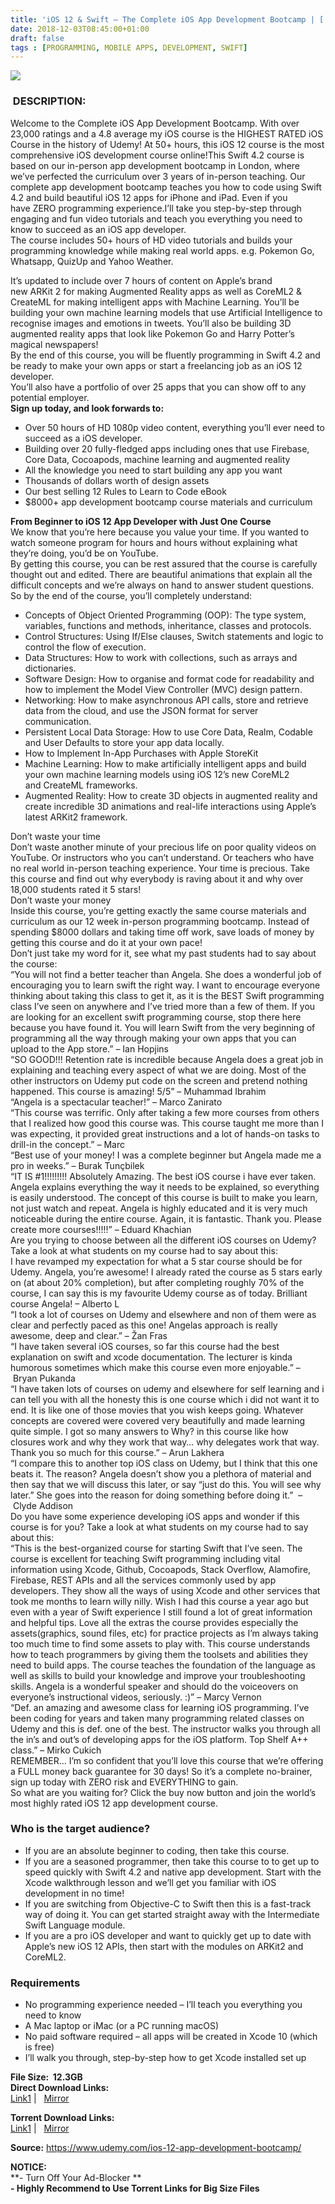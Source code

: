 ```yaml
---
title: 'iOS 12 & Swift – The Complete iOS App Development Bootcamp | [ 199.99$ Course For Free ]'
date: 2018-12-03T08:45:00+01:00
draft: false
tags : [PROGRAMMING, MOBILE APPS, DEVELOPMENT, SWIFT]
---
```


  

[![](https://4.bp.blogspot.com/-VhcKRlVGd7E/XATd7ZXSW2I/AAAAAAAAAVY/VUq0qv5kuIEAla8CTxJzso-taHYZBpzRgCLcBGAs/s640/iOS-12-Swift-The-Complete-iOS-App-Development-Bootcamp.jpg)](https://4.bp.blogspot.com/-VhcKRlVGd7E/XATd7ZXSW2I/AAAAAAAAAVY/VUq0qv5kuIEAla8CTxJzso-taHYZBpzRgCLcBGAs/s1600/iOS-12-Swift-The-Complete-iOS-App-Development-Bootcamp.jpg)

  

###  DESCRIPTION:

  

Welcome to the Complete iOS App Development Bootcamp. With over 23,000 ratings and a 4.8 average my iOS course is the HIGHEST RATED iOS Course in the history of Udemy! At 50+ hours, this iOS 12 course is the most comprehensive iOS development course online!This Swift 4.2 course is based on our in-person app development bootcamp in London, where we’ve perfected the curriculum over 3 years of in-person teaching. Our complete app development bootcamp teaches you how to code using Swift 4.2 and build beautiful iOS 12 apps for iPhone and iPad. Even if you have ZERO programming experience.I’ll take you step-by-step through engaging and fun video tutorials and teach you everything you need to know to succeed as an iOS app developer.  
The course includes 50+ hours of HD video tutorials and builds your programming knowledge while making real world apps. e.g. Pokemon Go, Whatsapp, QuizUp and Yahoo Weather.  

It’s updated to include over 7 hours of content on Apple’s brand new ARKit 2 for making Augmented Reality apps as well as CoreML2 & CreateML for making intelligent apps with Machine Learning. You’ll be building your own machine learning models that use Artificial Intelligence to recognise images and emotions in tweets. You’ll also be building 3D augmented reality apps that look like Pokemon Go and Harry Potter’s magical newspapers!  
By the end of this course, you will be fluently programming in Swift 4.2 and be ready to make your own apps or start a freelancing job as an iOS 12 developer.  
You’ll also have a portfolio of over 25 apps that you can show off to any potential employer.  
**Sign up today, and look forwards to:**  

*   Over 50 hours of HD 1080p video content, everything you’ll ever need to succeed as a iOS developer.
*   Building over 20 fully-fledged apps including ones that use Firebase, Core Data, Cocoapods, machine learning and augmented reality
*   All the knowledge you need to start building any app you want
*   Thousands of dollars worth of design assets
*   Our best selling 12 Rules to Learn to Code eBook
*   $8000+ app development bootcamp course materials and curriculum

**From Beginner to iOS 12 App Developer with Just One Course**  
We know that you’re here because you value your time. If you wanted to watch someone program for hours and hours without explaining what they’re doing, you’d be on YouTube.  
By getting this course, you can be rest assured that the course is carefully thought out and edited. There are beautiful animations that explain all the difficult concepts and we’re always on hand to answer student questions.  
So by the end of the course, you’ll completely understand:  

*   Concepts of Object Oriented Programming (OOP): The type system, variables, functions and methods, inheritance, classes and protocols.
*   Control Structures: Using If/­Else clauses, Switch statements and logic to control the flow of execution.
*   Data Structures: How to work with collections, such as arrays and dictionaries.
*   Software Design: How to organise and format code for readability and how to implement the Model ­View­ Controller (MVC) design pattern.
*   Networking: How to make asynchronous API calls, store and retrieve data from the cloud, and use the JSON format for server communication.
*   Persistent Local Data Storage: How to use Core Data, Realm, Codable and User Defaults to store your app data locally.
*   How to Implement In-App Purchases with Apple StoreKit
*   Machine Learning: How to make artificially intelligent apps and build your own machine learning models using iOS 12’s new CoreML2 and CreateML frameworks.
*   Augmented Reality: How to create 3D objects in augmented reality and create incredible 3D animations and real-life interactions using Apple’s latest ARKit2 framework.

Don’t waste your time  
Don’t waste another minute of your precious life on poor quality videos on YouTube. Or instructors who you can’t understand. Or teachers who have no real world in-person teaching experience. Your time is precious. Take this course and find out why everybody is raving about it and why over 18,000 students rated it 5 stars!  
Don’t waste your money  
Inside this course, you’re getting exactly the same course materials and curriculum as our 12 week in-person programming bootcamp. Instead of spending $8000 dollars and taking time off work, save loads of money by getting this course and do it at your own pace!  
Don’t just take my word for it, see what my past students had to say about the course:  
“You will not find a better teacher than Angela. She does a wonderful job of encouraging you to learn swift the right way. I want to encourage everyone thinking about taking this class to get it, as it is the BEST Swift programming class I’ve seen on anywhere and I’ve tried more than a few of them. If you are looking for an excellent swift programming course, stop there here because you have found it. You will learn Swift from the very beginning of programming all the way through making your own apps that you can upload to the App store.” – Ian Hopjins  
“SO GOOD!!! Retention rate is incredible because Angela does a great job in explaining and teaching every aspect of what we are doing. Most of the other instructors on Udemy put code on the screen and pretend nothing happened. This course is amazing! 5/5” – Muhammad Ibrahim  
“Angela is a spectacular teacher!” – Marco Zanirato  
“This course was terrific. Only after taking a few more courses from others that I realized how good this course was. This course taught me more than I was expecting, it provided great instructions and a lot of hands-on tasks to drill-in the concept.” – Marc  
“Best use of your money! I was a complete beginner but Angela made me a pro in weeks.” – Burak Tunçbilek  
“IT IS #1!!!!!!!!! Absolutely Amazing. The best iOS course i have ever taken. Angela explains everything the way it needs to be explained, so everything is easily understood. The concept of this course is built to make you learn, not just watch and repeat. Angela is highly educated and it is very much noticeable during the entire course. Again, it is fantastic. Thank you. Please create more courses!!!!!” – Eduard Khachian  
Are you trying to choose between all the different iOS courses on Udemy? Take a look at what students on my course had to say about this:  
I have revamped my expectation for what a 5 star course should be for Udemy. Angela, you’re awesome! I already rated the course as 5 stars early on (at about 20% completion), but after completing roughly 70% of the course, I can say this is my favourite Udemy course as of today. Brilliant course Angela! – Alberto L  
“I took a lot of courses on Udemy and elsewhere and non of them were as clear and perfectly paced as this one! Angelas approach is really awesome, deep and clear.” – Žan Fras  
“I have taken several iOS courses, so far this course had the best explanation on swift and xcode documentation. The lecturer is kinda humorous sometimes which make this course even more enjoyable.” – Bryan Pukanda  
“I have taken lots of courses on udemy and elsewhere for self learning and i can tell you with all the honesty this is one course which i did not want it to end. It is like one of those movies that you wish keeps going. Whatever concepts are covered were covered very beautifully and made learning quite simple. I got so many answers to Why? in this course like how closures work and why they work that way… why delegates work that way. Thank you so much for this course.” – Arun Lakhera  
“I compare this to another top iOS class on Udemy, but I think that this one beats it. The reason? Angela doesn’t show you a plethora of material and then say that we will discuss this later, or say “just do this. You will see why later.” She goes into the reason for doing something before doing it.”  – Clyde Addison  
Do you have some experience developing iOS apps and wonder if this course is for you? Take a look at what students on my course had to say about this:  
“This is the best-organized course for starting Swift that I’ve seen. The course is excellent for teaching Swift programming including vital information using Xcode, Github, Cocoapods, Stack Overflow, Alamofire, Firebase, REST APIs and all the services commonly used by app developers. They show all the ways of using Xcode and other services that took me months to learn willy nilly. Wish I had this course a year ago but even with a year of Swift experience I still found a lot of great information and helpful tips. Love all the extras the course provides especially the assets(graphics, sound files, etc) for practice projects as I’m always taking too much time to find some assets to play with. This course understands how to teach programmers by giving them the toolsets and abilities they need to build apps. The course teaches the foundation of the language as well as skills to build your knowledge and improve your troubleshooting skills. Angela is a wonderful speaker and should do the voiceovers on everyone’s instructional videos, seriously. :)” – Marcy Vernon  
“Def. an amazing and awesome class for learning iOS programming. I’ve been coding for years and taken many programming related classes on Udemy and this is def. one of the best. The instructor walks you through all the in’s and out’s of developing apps for the iOS platform. Top Shelf A++ class.” – Mirko Cukich  
REMEMBER… I’m so confident that you’ll love this course that we’re offering a FULL money back guarantee for 30 days! So it’s a complete no-brainer, sign up today with ZERO risk and EVERYTHING to gain.  
So what are you waiting for? Click the buy now button and join the world’s most highly rated iOS 12 app development course.  

### Who is the target audience?

*   If you are an absolute beginner to coding, then take this course.
*   If you are a seasoned programmer, then take this course to to get up to speed quickly with Swift 4.2 and native app development. Start with the Xcode walkthrough lesson and we’ll get you familiar with iOS development in no time!
*   If you are switching from Objective-C to Swift then this is a fast-track way of doing it. You can get started straight away with the Intermediate Swift Language module.
*   If you are a pro iOS developer and want to quickly get up to date with Apple’s new iOS 12 APIs, then start with the modules on ARKit2 and CoreML2.

### Requirements

*   No programming experience needed – I’ll teach you everything you need to know
*   A Mac laptop or iMac (or a PC running macOS)
*   No paid software required – all apps will be created in Xcode 10 (which is free)
*   I’ll walk you through, step-by-step how to get Xcode installed set up

  
**File Size:  12.3GB**  
**Direct Download Links:**  
 [Link1](http://crowdurl.com/iOS12Swiftlink1) |   [Mirror](http://crowdurl.com/iOS12Swiftlink2)  
  
**Torrent Download Links:**  
 [Link1](http://crowdurl.com/iOS12Swifttorrent1) |   [Mirror](http://crowdurl.com/iOS12Swifttorrent2)  
  
**Source:** https://www.udemy.com/ios-12-app-development-bootcamp/  
  
  
**NOTICE:**  
**\- Turn Off Your Ad-Blocker **  
**\- Highly Recommend to Use Torrent Links for Big Size Files**